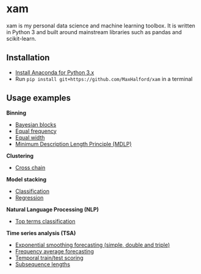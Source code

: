 # xam

xam is my personal data science and machine learning toolbox. It is written in Python 3 and built around mainstream libraries such as pandas and scikit-learn.


## Installation

- [Install Anaconda for Python 3.x](https://www.continuum.io/downloads)
- Run `pip install git+https://github.com/MaxHalford/xam` in a terminal


## Usage examples

**Binning**

- [Bayesian blocks](examples/binning/bayesian_blocks.py)
- [Equal frequency](examples/binning/equal_frequency.py)
- [Equal width](examples/binning/equal_width.py)
- [Minimum Description Length Principle (MDLP)](examples/binning/mdlp.py)

**Clustering**

- [Cross chain](examples/clustering/cross_chain.py)

**Model stacking**

- [Classification](examples/stacking/classification.py)
- [Regression](examples/stacking/regression.py)

**Natural Language Processing (NLP)**

- [Top terms classification](examples/nlp/top_terms_classification.py)

**Time series analysis (TSA)**

- [Exponential smoothing forecasting (simple, double and triple)](examples/tsa/exponential_smoothing.py)
- [Frequency average forecasting](examples/tsa/frequency_average.py)
- [Temporal train/test scoring](examples/tsa/temporal_train_test_scoring.py)
- [Subsequence lengths](examples/tsa/subsequence_lengths.py)
